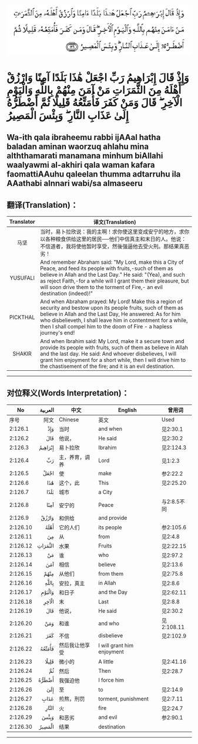 ![002:126](images/002_126.gif)

#   وَإِذْ قَالَ إِبْرَاهِيمُ رَبِّ اجْعَلْ هَٰذَا بَلَدًا آمِنًا وَارْزُقْ أَهْلَهُ مِنَ الثَّمَرَاتِ مَنْ آمَنَ مِنْهُمْ بِاللَّهِ وَالْيَوْمِ الْآخِرِ ۖ قَالَ وَمَنْ كَفَرَ فَأُمَتِّعُهُ قَلِيلًا ثُمَّ أَضْطَرُّهُ إِلَىٰ عَذَابِ النَّارِ ۖ وَبِئْسَ الْمَصِيرُ 

## Wa-ith qala ibraheemu rabbi ijAAal hatha baladan aminan waorzuq ahlahu mina alththamarati manamana minhum biAllahi waalyawmi al-akhiri qala waman kafara faomattiAAuhu qaleelan thumma adtarruhu ila AAathabi alnnari wabi/sa almaseeru

## 翻译(Translation)：

| Translator | 译文(Translation)                                            |
|:----------:| ------------------------------------------------------------ |
| 马坚       | 当时，易卜拉欣说：我的主啊！求你使这里变成安宁的地方，求你以各种粮食供给这里的居民──他们中信真主和末日的人。他说：不信道者，我将使他暂时享受，然後强逼他去受火刑。那结果真恶劣！ |
| YUSUFALI   | And remember Abraham said: "My Lord, make this a City of Peace, and feed its people with fruits,-such of them as believe in Allah and the Last Day." He said: "(Yea), and such as reject Faith,-for a while will I grant them their pleasure, but will soon drive them to the torment of Fire,- an evil destination (indeed)!" |
| PICKTHAL   | And when Abraham prayed: My Lord! Make this a region of security and bestow upon its people fruits, such of them as believe in Allah and the Last Day, He answered: As for him who disbelieveth, I shall leave him in contentment for a while, then I shall compel him to the doom of Fire - a hapless journey's end! |
| SHAKIR     | And when Ibrahim said: My Lord, make it a secure town and provide its people with fruits, such of them as believe in Allah and the last day. He said: And whoever disbelieves, I will grant him enjoyment for a short while, then I will drive him to the chastisement of the fire; and it is an evil destination. |

---

## 对位释义(Words Interpretation)：

| No       | العربية | 中文           | English                    | 曾用词      |
| -------- | ------: | -------------- | -------------------------- | ----------- |
| 序号     |    阿文 | Chinese        | 英文                       | Used        |
| 2:126.1  |     وَإِذْ | 当时           | and when                   | 见2:30.1    |
| 2:126.2  |     قَالَ | 他说，         | He said                    | 见2:30.2    |
| 2:126.3  | إِبْرَاهِيمُ | 易卜拉欣       | Ibrahim                    | 见2:124.3   |
| 2:126.4  |      رَبِّ | 主，养育，调养 | Lord                       | 见1:2.3     |
| 2:126.5  |    اجْعَلْ | 使             | make                       | 参2:22.2    |
| 2:126.6  |     هَٰذَا | 这个，此       | This                       | 见2:25.20   |
| 2:126.7  |    بَلَدًا | 城市           | a City                     |             |
| 2:126.8  |    آمِنًا | 安宁的         | Peace                      | 与2:8.5不同 |
| 2:126.9  |   وَارْزُقْ | 和供给         | and provide                |             |
| 2:126.10 |    أَهْلَهُ | 它的人们       | its people                 | 参2:105.6   |
| 2:126.11 |      مِنَ | 从             | from                       | 见2:4.8     |
| 2:126.12 | الثَّمَرَاتِ | 水果           | Fruits                     | 见2:22.15   |
| 2:126.13 |      مَنْ | 谁             | who                        | 见2:97.2    |
| 2:126.14 |     آمَنَ | 相信           | believe                    | 见2:13.6    |
| 2:126.15 |    مِنْهُمْ | 从他们         | from them                  | 见2:75.8    |
| 2:126.16 |   بِاللَّهِ | 安拉，真主     | in Allah                   | 见2:8.6     |
| 2:126.17 |  وَالْيَوْمِ | 和日子         | and the Day                | 见2:62.11   |
| 2:126.18 |   الْآخِرِ | 末             | Last                       | 见2:8.8     |
| 2:126.19 |     قَالَ | 他说，         | He said                    | 见2:30.2    |
| 2:126.20 |     وَمَنْ | 和谁           | and who                    | 见2:108.11  |
| 2:126.21 |     كَفَرَ | 不信           | disbelieve                 | 见2:102.9   |
| 2:126.22 |  فَأُمَتِّعُهُ | 然后我让他享受 | I will grant him enjoyment |             |
| 2:126.23 |   قَلِيلًا | 微小的         | A little                   | 见2:41.16   |
| 2:126.24 |      ثُمَّ | 然后           | Then                       | 见2:28.7    |
| 2:126.25 |   أَضْطَرُّهُ | 我强迫他       | I force him                |             |
| 2:126.26 |     إِلَىٰ | 至             | to                         | 见2:14.9    |
| 2:126.27 |    عَذَابِ | 煎熬，刑罚     | torment, punishment        | 见2:7.11    |
| 2:126.28 |   النَّارِ | 火             | fire                       | 见2:24.7    |
| 2:126.29 |    وَبِئْسَ | 和恶劣         | and evil                   | 参2:90.1    |
| 2:126.30 |  الْمَصِيرُ | 结果           | destination                |             |

---

